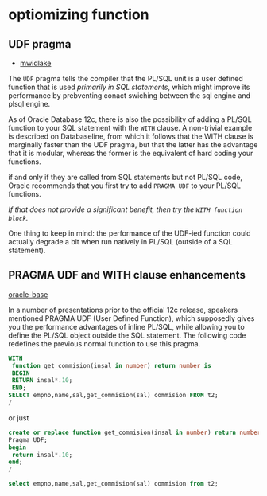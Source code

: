 # optiomizing function
## UDF pragma 
* [mwidlake](https://mwidlake.wordpress.com/2015/11/04/pragma-udf-speeding-up-your-plsql-functions-called-from-sql/)

The ```UDF``` pragma tells the compiler that the PL/SQL unit is a user defined function that is used *primarily in SQL statements*, 
which might improve its performance by prebventing conact swiching between the sql engine and plsql engine.

As of Oracle Database 12c, there is also the possibility of adding a PL/SQL function to your SQL statement with the ```WITH``` clause. 
A non-trivial example is described on Databaseline, from which it follows that the WITH clause is marginally faster than the UDF pragma, 
but that the latter has the advantage that it is modular, whereas the former is the equivalent of hard coding your functions.

if and only if they are called from SQL statements but not PL/SQL code,
Oracle recommends that you first try to add ```PRAGMA UDF``` to your PL/SQL functions.
 
*If that does not provide a significant benefit, then try the ```WITH function block```.*

One thing to keep in mind: the performance of the UDF-ied function could actually degrade a bit when run natively in PL/SQL (outside of a SQL statement).

## PRAGMA UDF and WITH clause enhancements

[oracle-base](https://oracle-base.com/articles/12c/with-clause-enhancements-12cr1)

In a number of presentations prior to the official 12c release, 
speakers mentioned PRAGMA UDF (User Defined Function), 
which supposedly gives you the performance advantages of inline PL/SQL, 
while allowing you to define the PL/SQL object outside the SQL statement. 
The following code redefines the previous normal function to use this pragma.

```sql
WITH 
 function get_commision(insal in number) return number is 
 BEGIN
 RETURN insal*.10;
 END;
SELECT empno,name,sal,get_commision(sal) commision FROM t2;
/
```

or just
```sql
create or replace function get_commision(insal in number) return number is 
Pragma UDF;
begin
 return insal*.10;
end;
/

select empno,name,sal,get_commision(sal) commision from t2;
```


